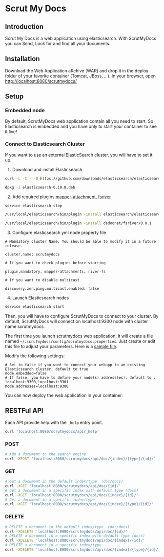 Scrut My Docs
=========

Introduction
------------

Scrut My Docs is a web application using elasticsearch.
With ScrutMyDocs you can Send, Look for and find all your documents.
 

Installation
------------

Download the Web Application aRchive (WAR) and drop it in the deploy folder of your favorite container (Tomcat, JBoss, ...).
In your browser, open <http://localhost:8080/scrutmydocs/>


Setup
-----

### Embedded node

By default, ScrutMyDocs web application contain all you need to start. So Elasticsearch is embedded and
you have only to start your container to see it live!

### Connect to Elasticsearch Cluster

If you want to use an external ElasticSearch cluster, you will have to set it up.

1. Download and install Elasticsearch
```sh
curl -L -C - -O https://github.com/downloads/elasticsearch/elasticsearch/elasticsearch-0.19.8.deb
```
```sh
dpkg -i elasticsearch-0.19.8.deb
```
2. Add required plugins [mapper-attachment](https://github.com/elasticsearch/elasticsearch-mapper-attachments), [fsriver](https://github.com/dadoonet/fsriver)
```sh
service elasticsearch stop
```
```sh
/usr/local/elasticsearch/bin/plugin -install elasticsearch/elasticsearch-mapper-attachments/1.4.0
```
```sh
/usr/local/elasticsearch/bin/plugin -install dadoonet/fsriver/0.0.1
```
3. Configure elasticsearch.yml node property file
```
# Mandatory cluster Name. You should be able to modify it in a future release.
```
```
cluster.name: scrutmydocs
```
```
# If you want to check plugins before starting
```
```
plugin.mandatory: mapper-attachments, river-fs
```
```
# If you want to disable multicast
```
```
discovery.zen.ping.multicast.enabled: false
```
4. Launch Elasticsearch nodes
```sh
service elasticsearch start
```

Then, you will have to configure ScrutMyDocs to connect to your cluster. By default, ScrutMyDocs will connect on
localhost:9300 node with cluster name scrutmydocs.

The first time you launch scrutmydocs web application, it will create a file named `~/.scrutmydocs/config/scrutmydocs.properties`.
Just create or edit this file to adjust your parameters. Here is a 
[sample file](https://github.com/scrutmydocs/scrutmydocs/tree/master/src/main/resources/scrutmydocs/config/scrutmydocs.properties).

Modify the following settings:
```
# Set to false if you want to connect your webapp to an existing Elasticsearch cluster, default to true
node.embedded=false
# If false, you have to define your node(s) address(es), default to : localhost:9300,localhost:9301
node.addresses=localhost:9300
```

You can now deploy the web application in your container.


RESTFul API
-----------

Each API provide help with the `_help` entry point.

```sh
curl 'localhost:8080/scrutmydocs/api/_help'    					 
```


### POST

```sh
# Add a document to the search engine
curl -XPOST 'localhost:8080/scrutmydocs/api/doc/{index}/{type}/{id}/'    					 
```

### GET
 
```sh
# Get a document in the default index/type  (doc/docs)
curl -XGET 'localhost:8080/scrutmydocs/api/doc/{id}/'     	 
# Get a document in a specific index with default type (docs)
curl -XGET 'localhost:8080/scrutmydocs/api/doc/{index}/{id}/' 
# Get a document in a specific index/type
curl -XGET 'localhost:8080/scrutmydocs/api/doc/{index}/{type}/{id}/'   			 	     
```

### DELETE

```sh
# DELETE a document in the default index/type  (doc/docs)
curl -XDELETE 'localhost:8080/scrutmydocs/api/doc/{id}/'         
# DELETE a document in a specific index with default type (docs)
curl -XDELETE 'localhost:8080/scrutmydocs/api/doc/{index}/{id}/'  
# DELETE a document in a specific index/type
curl -XDELETE 'localhost:8080/scrutmydocs/api/doc/{index}/{type}/{id}/'    			 	    
```


